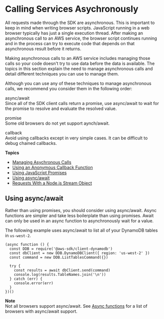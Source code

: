 # Calling Services Asychronously<a name="calling-services-asynchronously"></a>

All requests made through the SDK are asynchronous\. This is important to keep in mind when writing browser scripts\. JavaScript running in a web browser typically has just a single execution thread\. After making an asynchronous call to an AWS service, the browser script continues running and in the process can try to execute code that depends on that asynchronous result before it returns\.

Making asynchronous calls to an AWS service includes managing those calls so your code doesn't try to use data before the data is available\. The topics in this section explain the need to manage asynchronous calls and detail different techniques you can use to manage them\.

Although you can use any of these techniques to manage asynchronous calls, we recommend you consider them in the following order:

async/await  
Since all of the SDK client calls return a promise, use async/await to wait for the promise to resolve and evaluate the resolved value\.

promise  
Some old browsers do not yet support aynch/await\.

callback  
Avoid using callbacks except in very simple cases\. It can be difficult to debug chained callbacks\.

**Topics**
+ [Managing Asychronous Calls](making-asynchronous-calls.md)
+ [Using an Anonymous Callback Function](using-a-callback-function.md)
+ [Using JavaScript Promises](using-promises.md)
+ [Using async/await](#using-async-await)
+ [Requests With a Node\.js Stream Object](requests-using-stream-objects.md)

## Using async/await<a name="using-async-await"></a>

Rather than using promises, you should consider using async/await\. Async functions are simpler and take less boilerplate than using promises\. Await can only be used in an async function to asynchronously wait for a value\.

The following example uses async/await to list all of your DynamoDB tables in `us-west-2`\.

```
(async function () {
  const DDB = require('@aws-sdk/client-dynamodb')
  const dbClient = new DDB.DynamoDBClient({ region: 'us-west-2' })
  const command = new DDB.ListTablesCommand({})

  try {
    const results = await dbClient.send(command)
    console.log(results.TableNames.join('\n'))
  } catch (err) {
    console.error(err)
  }
})()
```

**Note**  
 Not all browsers support async/await\. See [Async functions](https://caniuse.com/#feat=async-functions) for a list of browsers with async/await support\. 